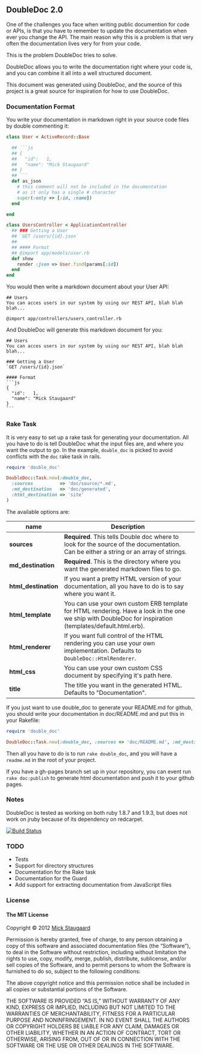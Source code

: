 ## DoubleDoc 2.0

One of the challenges you face when writing public documention for code or APIs, is that you have to remember to update the documentation
when ever you change the API. The main reason why this is a problem is that very often the documentation lives very for from your code.

This is the problem DoubleDoc tries to solve.

DoubleDoc allows you to write the documentation right where your code is, and you can combine it all into a well structured document.

This document was generated using DoubleDoc, and the source of this project is a great source for inspiration for how to use DoubleDoc.

### Documentation Format
You write your documentation in markdown right in your source code files by double commenting it:

```ruby
class User < ActiveRecord::Base

  ## ```js
  ## {
  ##   "id":   1,
  ##   "name": "Mick Staugaard"
  ## }
  ## ```
  def as_json
    # this comment will not be included in the documentation
    # as it only has a single # character
    super(:only => [:id, :name])
  end

end

class UsersController < ApplicationController
  ## ### Getting a User
  ## `GET /users/{id}.json`
  ##
  ## #### Format
  ## @import app/models/user.rb
  def show
    render :json => User.find(params[:id])
  end
end
```

You would then write a markdown document about your User API:

    ## Users
    You can acces users in our system by using our REST API, blah blah blah...

    @import app/controllers/users_controller.rb

And DoubleDoc will generate this markdown document for you:

    ## Users
    You can acces users in our system by using our REST API, blah blah blah...

    ### Getting a User
    `GET /users/{id}.json`

    #### Format
    ```js
    {
      "id":   1,
      "name": "Mick Staugaard"
    }
    ```

### Rake Task
It is very easy to set up a rake task for generating your documentation. All you have to do is
tell DoubleDoc what the input files are, and where you want the output to go. In the example,
`double_doc` is picked to avoid conflicts with the `doc` rake task in rails.

```ruby
require 'double_doc'

DoubleDoc::Task.new(:double_doc,
  :sources          => 'doc/source/*.md',
  :md_destination   => 'doc/generated',
  :html_destination => 'site'
)
```

The available options are:

| name                 | Description
| -------------------- | -----------
| __sources__          | __Required__. This tells Double doc where to look for the source of the documentation. Can be either a string or an array of strings.
| __md_destination__   | __Required__. This is the directory where you want the generated markdown files to go.
| __html_destination__ | If you want a pretty HTML version of your documentation, all you have to do is to say where you want it.
| __html_template__    | You can use your own custom ERB template for HTML rendering. Have a look in the one we ship with DoubleDoc for inspiration (templates/default.html.erb).
| __html_renderer__    | If you want full control of the HTML rendering you can use your own implementation. Defaults to `DoubleDoc::HtmlRenderer`.
| __html_css__         | You can use your own custom CSS document by specifying it's path here.
| __title__            | The title you want in the generated HTML. Defaults to "Documentation".

If you just want to use double_doc to generate your README.md for github, you should write your documentation in doc/README.md and put this in your Rakefile:

```ruby
require 'double_doc'

DoubleDoc::Task.new(:double_doc, :sources => 'doc/README.md', :md_destination => '.')
```

Then all you have to do is to run `rake double_doc`, and you will have a `readme.md` in the root of your project.

If you have a gh-pages branch set up in your repository, you can event run `rake doc:publish` to generate html documentation and push it to your github pages.

### Notes
DoubleDoc is tested as working on both ruby 1.8.7 and 1.9.3, but does not work on jruby because of its dependency on redcarpet.

[![Build Status](https://secure.travis-ci.org/staugaard/double_doc.png?branch=master)](http://travis-ci.org/staugaard/double_doc)

### TODO
* Tests
* Support for directory structures
* Documentation for the Rake task
* Documentation for the Guard
* Add support for extracting documentation from JavaScript files

### License
#### The MIT License

Copyright © 2012 [Mick Staugaard](mailto:mick@staugaard.com)

Permission is hereby granted, free of charge, to any person obtaining a copy of this software and associated documentation files (the “Software”), to deal in the Software without restriction, including without limitation the rights to use, copy, modify, merge, publish, distribute, sublicense, and/or sell copies of the Software, and to permit persons to whom the Software is furnished to do so, subject to the following conditions:

The above copyright notice and this permission notice shall be included in all copies or substantial portions of the Software.

THE SOFTWARE IS PROVIDED “AS IS,” WITHOUT WARRANTY OF ANY KIND, EXPRESS OR IMPLIED, INCLUDING BUT NOT LIMITED TO THE WARRANTIES OF MERCHANTABILITY, FITNESS FOR A PARTICULAR PURPOSE AND NONINFRINGEMENT. IN NO EVENT SHALL THE AUTHORS OR COPYRIGHT HOLDERS BE LIABLE FOR ANY CLAIM, DAMAGES OR OTHER LIABILITY, WHETHER IN AN ACTION OF CONTRACT, TORT OR OTHERWISE, ARISING FROM, OUT OF OR IN CONNECTION WITH THE SOFTWARE OR THE USE OR OTHER DEALINGS IN THE SOFTWARE.